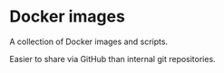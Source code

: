 # Docker images

A collection of Docker images and scripts.

Easier to share via GitHub than internal git repositories.

